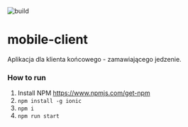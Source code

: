 ![build](https://travis-ci.org/wutee/mobile-client.svg?branch=master)

# mobile-client
Aplikacja dla klienta końcowego - zamawiającego jedzenie.

### How to run
1) Install NPM
https://www.npmjs.com/get-npm
2) `npm install -g ionic`
3) `npm i`
4) `npm run start`

